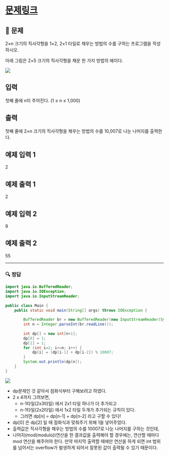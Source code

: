# [문제링크](https://www.acmicpc.net/problem/11726)

## 📝 문제

2×n 크기의 직사각형을 1×2, 2×1 타일로 채우는 방법의 수를 구하는 프로그램을 작성하시오.

아래 그림은 2×5 크기의 직사각형을 채운 한 가지 방법의 예이다.

![](https://onlinejudgeimages.s3-ap-northeast-1.amazonaws.com/problem/11726/1.png)

## 입력

첫째 줄에 n이 주어진다. (1 ≤ n ≤ 1,000)

## 출력

첫째 줄에 2×n 크기의 직사각형을 채우는 방법의 수를 10,007로 나눈 나머지를 출력한다.

## 예제 입력 1 

2

## 예제 출력 1 

2

## 예제 입력 2 

9

## 예제 출력 2 

55


---

### 🔍 정답

```java
import java.io.BufferedReader;  
import java.io.IOException;  
import java.io.InputStreamReader;  
  
public class Main {  
    public static void main(String[] args) throws IOException {  
  
        BufferedReader br = new BufferedReader(new InputStreamReader(System.in));  
        int n = Integer.parseInt(br.readLine());  
  
        int dp[] = new int[n+1];
        dp[0] = 1;  
        dp[1] = 1;  
        for (int i=2; i<=n; i++) {  
            dp[i] = (dp[i-1] + dp[i-2]) % 10007;  
        }  
        System.out.println(dp[n]);  
    }  
}
```

![](https://img1.daumcdn.net/thumb/R1280x0/?scode=mtistory2&fname=https%3A%2F%2Fblog.kakaocdn.net%2Fdn%2FbhLyGO%2FbtrRzQTtWDU%2F6f40mIOghovIrZcrgE5T51%2Fimg.jpg)
- dp문제인 것 같아서 점화식부터 구해보려고 하였다.
- 2 x 4까지 그려보면,
	- n-1타일(2x3타일) 에서 2x1 타일 하나가 더 추가되고
	- n-1타일(2x2타일) 에서 1x2 타일 두개가 추가되는 규칙이 있다.
	- 그러면 dp[n] = dp[n-1] + dp[n-2] 라고 구할 수 있다!
- dp[0] 은 dp[2] 일 때 점화식과 맞춰주기 위해 1을 넣어주었다.
- 출력값은 직사각형을 채우는 방법의 수를 10007로 나눈 나머지를 구하는 것인데, 
- 나머지(mod(modulo))연산을 한 결과값을 출력해야 할 경우에는, 연산할 때마다 mod 연산을 해주어야 한다. 만약 마지막 출력할 때에만 연산을 하게 되면 int 범위를 넘어서는 overflow가 발생하게 되어서 잘못된 값이 출력될 수 있기 때문이다.